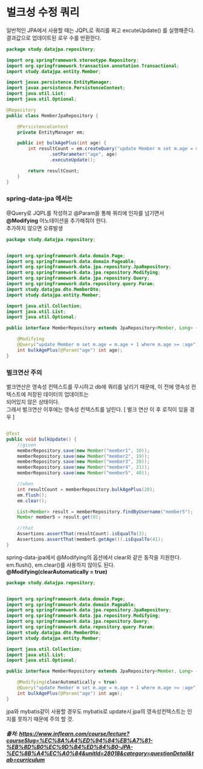 # 벌크성 수정 쿼리 

일반적인 JPA에서 사용할 때는 JQPL로 쿼리를 짜고 excuteUpdate() 를 실행해준다.
결과값으로 업데이트된 로우 수를 반환한다.

```java
package study.datajpa.repository;

import org.springframework.stereotype.Repository;
import org.springframework.transaction.annotation.Transactional;
import study.datajpa.entity.Member;

import javax.persistence.EntityManager;
import javax.persistence.PersistenceContext;
import java.util.List;
import java.util.Optional;

@Repository
public class MemberJpaRepository {

    @PersistenceContext
    private EntityManager em;

    public int bulkAgePlus(int age) {
        int resultCount = em.createQuery("update Member m set m.age = m.age + 1 where m.age >= :age")
                .setParameter("age", age)
                .executeUpdate();

        return resultCount;
    }
}
```

### spring-data-jpa 에서는

@Query로 JQPL를 작성하고 @Param을 통해 쿼리에 인자를 넘기면서 **@Modifying** 어노테이션을 추가해줘야 한다.      
추가하지 않으면 오류발생 
```java
package study.datajpa.repository;


import org.springframework.data.domain.Page;
import org.springframework.data.domain.Pageable;
import org.springframework.data.jpa.repository.JpaRepository;
import org.springframework.data.jpa.repository.Modifying;
import org.springframework.data.jpa.repository.Query;
import org.springframework.data.repository.query.Param;
import study.datajpa.dto.MemberDto;
import study.datajpa.entity.Member;

import java.util.Collection;
import java.util.List;
import java.util.Optional;

public interface MemberRepository extends JpaRepository<Member, Long> {

    @Modifying
    @Query("update Member m set m.age = m.age + 1 where m.age >= :age")
    int bulkAgePlus(@Param("age") int age);
}
```

### 벌크연산 주의
벌크연산은 영속성 컨텍스트를 무시하고 db에 쿼리를 날리기 때문에, 이 전에 영속성 컨텍스트에 저장된 데이터의 업데이트는     
되어있지 않은 상태이다.      
그래서 벌크연산 이후에는 영속성 컨텍스트를 날린다. [ 벌크 연산 이 후 로직이 있을 경우 ]

```java

@Test
public void bulkUpdate() {
    //given
    memberRepository.save(new Member("member1", 10));
    memberRepository.save(new Member("member2", 19));
    memberRepository.save(new Member("member3", 20));
    memberRepository.save(new Member("member4", 21));
    memberRepository.save(new Member("member5", 40));

    //when
    int resultCount = memberRepository.bulkAgePlus(20);
    em.flush();
    em.clear();

    List<Member> result = memberRepository.findByUsername("member5");
    Member member5 = result.get(0);

    //that
    Assertions.assertThat(resultCount).isEqualTo(3);
    Assertions.assertThat(member5.getAge()).isEqualTo(41);
}
```

spring-data-jpa에서 @Modifying의 옵션에서 clear와 같은 동작을 지원한다. 
em.flush(), em.clear()를 사용하지 않아도 된다.
**@Modifying(clearAutomatically = true)**
```java
package study.datajpa.repository;


import org.springframework.data.domain.Page;
import org.springframework.data.domain.Pageable;
import org.springframework.data.jpa.repository.JpaRepository;
import org.springframework.data.jpa.repository.Modifying;
import org.springframework.data.jpa.repository.Query;
import org.springframework.data.repository.query.Param;
import study.datajpa.dto.MemberDto;
import study.datajpa.entity.Member;

import java.util.Collection;
import java.util.List;
import java.util.Optional;

public interface MemberRepository extends JpaRepository<Member, Long> {

    @Modifying(clearAutomatically = true)
    @Query("update Member m set m.age = m.age + 1 where m.age >= :age")
    int bulkAgePlus(@Param("age") int age);
}
```

jpa와 mybatis같이 사용할 경우도 mybatis로 update시 jpa의 영속성컨텍스트는 인지를 못하기 때문에 주의 할 것.

##### 출처: https://www.inflearn.com/course/lecture?courseSlug=%EC%8A%A4%ED%94%84%EB%A7%81-%EB%8D%B0%EC%9D%B4%ED%84%B0-JPA-%EC%8B%A4%EC%A0%84&unitId=28018&category=questionDetail&tab=curriculum

